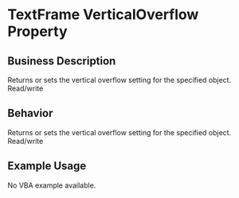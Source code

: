 # TextFrame VerticalOverflow Property

## Business Description
Returns or sets the vertical overflow setting for the specified object. Read/write

## Behavior
Returns or sets the vertical overflow setting for the specified object. Read/write

## Example Usage
No VBA example available.